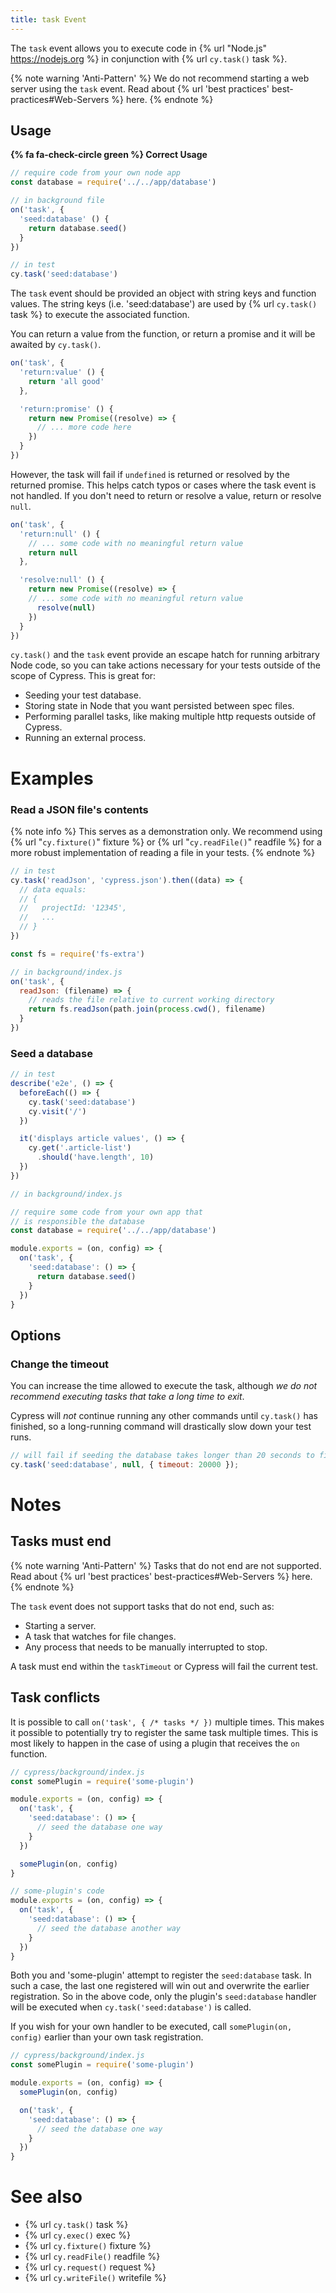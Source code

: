 ```yaml
---
title: task Event
---
```


The `task` event allows you to execute code in {% url "Node.js" https://nodejs.org %} in conjunction with {% url `cy.task()` task %}.

{% note warning 'Anti-Pattern' %}
We do not recommend starting a web server using the `task` event. Read about {% url 'best practices' best-practices#Web-Servers %} here.
{% endnote %}

## Usage

**{% fa fa-check-circle green %} Correct Usage**
```javascript
// require code from your own node app
const database = require('../../app/database')

// in background file
on('task', {
  'seed:database' () {
    return database.seed()
  }
})
```

```javascript
// in test
cy.task('seed:database')
```

The `task` event should be provided an object with string keys and function values. The string keys (i.e. 'seed:database') are used by {% url `cy.task()` task %} to execute the associated function.

You can return a value from the function, or return a promise and it will be awaited by `cy.task()`.

```javascript
on('task', {
  'return:value' () {
    return 'all good'
  },

  'return:promise' () {
    return new Promise((resolve) => {
      // ... more code here
    })
  }
})
```

However, the task will fail if `undefined` is returned or resolved by the returned promise. This helps catch typos or cases where the task event is not handled. If you don't need to return or resolve a value, return or resolve `null`.

```javascript
on('task', {
  'return:null' () {
    // ... some code with no meaningful return value
    return null
  },

  'resolve:null' () {
    return new Promise((resolve) => {
    // ... some code with no meaningful return value
      resolve(null)
    })
  }
})
```

`cy.task()` and the `task` event provide an escape hatch for running arbitrary Node code, so you can take actions necessary for your tests outside of the scope of Cypress. This is great for:

- Seeding your test database.
- Storing state in Node that you want persisted between spec files.
- Performing parallel tasks, like making multiple http requests outside of Cypress.
- Running an external process.

# Examples

### Read a JSON file's contents

{% note info %}
This serves as a demonstration only. We recommend using {% url "`cy.fixture()`" fixture %} or {% url "`cy.readFile()`" readfile %} for a more robust implementation of reading a file in your tests.
{% endnote %}

```javascript
// in test
cy.task('readJson', 'cypress.json').then((data) => {
  // data equals:
  // {
  //   projectId: '12345',
  //   ...
  // }
})
```

```javascript
const fs = require('fs-extra')

// in background/index.js
on('task', {
  readJson: (filename) => {
    // reads the file relative to current working directory
    return fs.readJson(path.join(process.cwd(), filename)
  }
})
```

### Seed a database

```javascript
// in test
describe('e2e', () => {
  beforeEach(() => {
    cy.task('seed:database')
    cy.visit('/')
  })

  it('displays article values', () => {
    cy.get('.article-list')
      .should('have.length', 10)
  })
})
```

```javascript
// in background/index.js

// require some code from your own app that
// is responsible the database
const database = require('../../app/database')

module.exports = (on, config) => {
  on('task', {
    'seed:database': () => {
      return database.seed()
    }
  })
}
```

## Options

### Change the timeout

You can increase the time allowed to execute the task, although *we do not recommend executing tasks that take a long time to exit*.

Cypress will *not* continue running any other commands until `cy.task()` has finished, so a long-running command will drastically slow down your test runs.

```javascript
// will fail if seeding the database takes longer than 20 seconds to finish
cy.task('seed:database', null, { timeout: 20000 });
```

# Notes

## Tasks must end

{% note warning 'Anti-Pattern' %}
Tasks that do not end are not supported. Read about {% url 'best practices' best-practices#Web-Servers %} here.
{% endnote %}

The `task` event does not support tasks that do not end, such as:

- Starting a server.
- A task that watches for file changes.
- Any process that needs to be manually interrupted to stop.

A task must end within the `taskTimeout` or Cypress will fail the current test.

## Task conflicts

It is possible to call `on('task', { /* tasks */ })` multiple times. This makes it possible to potentially try to register the same task multiple times. This is most likely to happen in the case of using a plugin that receives the `on` function.

```javascript
// cypress/background/index.js
const somePlugin = require('some-plugin')

module.exports = (on, config) => {
  on('task', {
    'seed:database': () => {
      // seed the database one way
    }
  })

  somePlugin(on, config)
}

// some-plugin's code
module.exports = (on, config) => {
  on('task', {
    'seed:database': () => {
      // seed the database another way
    }
  })
}
```

Both you and 'some-plugin' attempt to register the `seed:database` task. In such a case, the last one registered will win out and overwrite the earlier registration. So in the above code, only the plugin's `seed:database` handler will be executed when `cy.task('seed:database')` is called. 

If you wish for your own handler to be executed, call `somePlugin(on, config)` earlier than your own task registration.

```javascript
// cypress/background/index.js
const somePlugin = require('some-plugin')

module.exports = (on, config) => {
  somePlugin(on, config)

  on('task', {
    'seed:database': () => {
      // seed the database one way
    }
  })
}
```

# See also

- {% url `cy.task()` task %}
- {% url `cy.exec()` exec %}
- {% url `cy.fixture()` fixture %}
- {% url `cy.readFile()` readfile %}
- {% url `cy.request()` request %}
- {% url `cy.writeFile()` writefile %}
